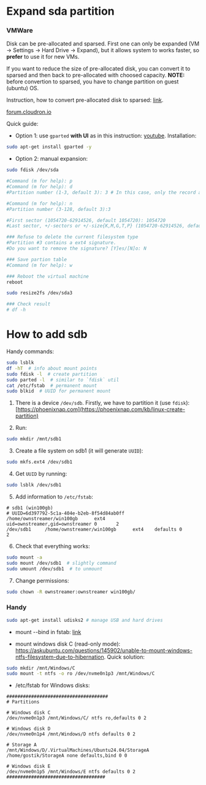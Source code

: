 # Expand sda partition

### VMWare

Disk can be pre-allocated and sparsed. First one can only be expanded (VM -> Settings -> Hard Drive -> Expand), but it allows system to works faster, so **prefer** to use it for new VMs.

If you want to reduce the size of pre-allocated disk, you can convert it to sparsed and then back to pre-allocated with choosed capacity. **NOTE:** before convertion to sparsed, you have to change partition on guest (ubuntu) OS.

Instruction, how to convert pre-allocated disk to sparsed: [link](https://www.howtogeek.com/313125/how-to-convert-between-preallocated-and-growable-disks-in-vmware/#vmware-workstation).

[forum.cloudron.io](https://forum.cloudron.io/topic/6086/ubuntu-20-04-how-to-extend-partition-for-noobs)

Quick guide:

* Option 1: use `gparted` **with UI** as in this instruction: [youtube](https://www.youtube.com/watch?v=kTEsbS1FbUU). Installation:

```bash
sudo apt-get install gparted -y
```

* Option 2: manual expansion:

```bash
sudo fdisk /dev/sda

#Command (m for help): p
#Command (m for help): d
#Partition number (1-3, default 3): 3 # In this case, only the record about the partition is deleted, the data itself remains on the disk!

#Command (m for help): n
#Partition number (3-128, default 3):3

#First sector (1054720-62914526, default 1054720): 1054720
#Last sector, +/-sectors or +/-size{K,M,G,T,P} (1054720-62914526, default 62914526): 62914526

### Refuse to delete the current filesystem type
#Partition #3 contains a ext4 signature.
#Do you want to remove the signature? [Y]es/[N]o: N

### Save partion table
#Command (m for help): w

### Reboot the virtual machine
reboot

sudo resize2fs /dev/sda3

### Check result
# df -h
```

# How to add sdb

Handy commands:

```bash
sudo lsblk
df -hT  # info about mount points
sudo fdisk -l  # create partition
sudo parted -l  # similar to `fdisk` util
cat /etc/fstab  # permanent mount
sudo blkid  # UUID for permanent mount
```

1) There is a device `/dev/sdb`. Firstly, we have to partition it (use `fdisk`): [https://phoenixnap.com](https://phoenixnap.com/kb/linux-create-partition)

2) Run:

```bash
sudo mkdir /mnt/sdb1
```

3) Create a file system on sdb1 (it will generate `UUID`):

```bash
sudo mkfs.ext4 /dev/sdb1
```

4) Get `UUID` by running:

```bash
sudo lsblk /dev/sdb1
```

5) Add information to `/etc/fstab`:

```text
# sdb1 (win100gb)
# UUID=6d397792-5c1a-404e-b2eb-8f54d84ab0ff     /home/ownstreamer/win100gb      ext4    uid=ownstreamer,gid=ownstreamer 0       2
/dev/sdb1     /home/ownstreamer/win100gb      ext4    defaults 0       2
```

6) Check that everything works:

```bash
sudo mount -a
sudo mount /dev/sdb1  # slightly command
sudo umount /dev/sdb1  # to unmount
```

7) Change permissions:

```bash
sudo chown -R ownstreamer:ownstreamer win100gb/
```

### Handy

```bash
sudo apt-get install udisks2 # manage USB and hard drives
```

* mount --bind in fstab: [link](https://serverfault.com/questions/613179/how-do-i-do-mount-bind-in-etc-fstab)

* mount windows disk C (read-only mode): <https://askubuntu.com/questions/145902/unable-to-mount-windows-ntfs-filesystem-due-to-hibernation>. Quick solution:

```bash
sudo mkdir /mnt/Windows/C
sudo mount -t ntfs -o ro /dev/nvme0n1p3 /mnt/Windows/C
```

* /etc/fstab for Windows disks:

```text
#####################################
# Partitions

# Windows disk C
/dev/nvme0n1p3 /mnt/Windows/C/ ntfs ro,defaults 0 2

# Windows disk D
/dev/nvme0n1p4 /mnt/Windows/D ntfs defaults 0 2

# Storage A
/mnt/Windows/D/.VirtualMachines/Ubuntu24.04/StorageA /home/gostik/StorageA none defaults,bind 0 0

# Windows disk E
/dev/nvme0n1p5 /mnt/Windows/E ntfs defaults 0 2
####################################
```

